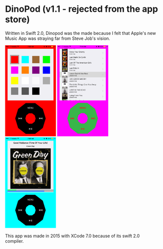 # DinoPod (v1.1 - rejected from the app store)

Written in Swift 2.0, Dinopod was the made because I felt that Apple's new Music App was straying far from Steve Job's vision.

<img src="https://github.com/SatbirTanda/DinoPod/blob/master/imgs/ss1.png" width="33%">
<img src="https://github.com/SatbirTanda/DinoPod/blob/master/imgs/ss2.png" width="33%">
<img src="https://github.com/SatbirTanda/DinoPod/blob/master/imgs/ss3.png" width="33%">

This app was made in 2015 with XCode 7.0 because of its swift 2.0 compiler.